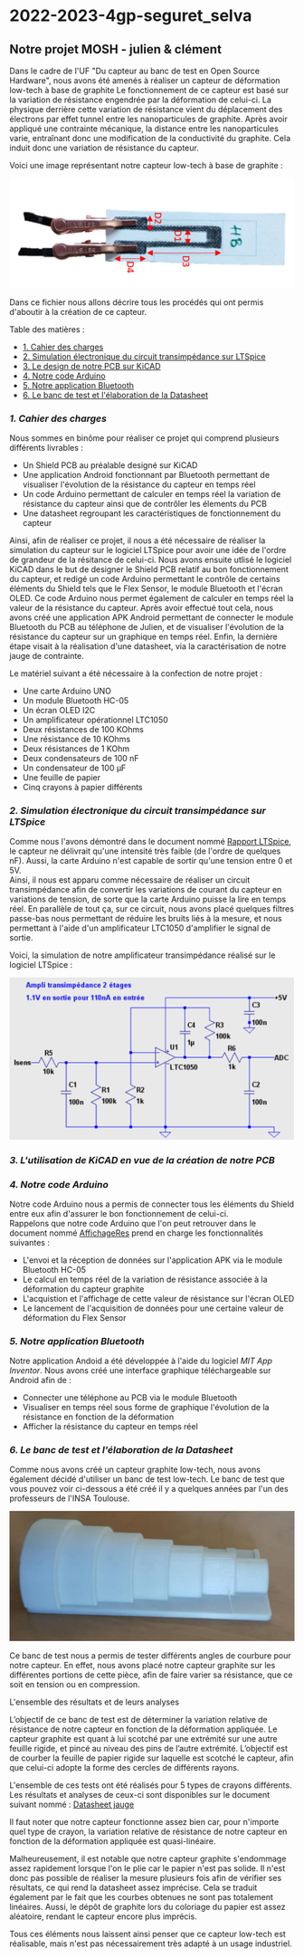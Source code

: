# 2022-2023-4gp-seguret_selva
## Notre projet MOSH - julien &amp; clément  
  
Dans le cadre de l'UF "Du capteur au banc de test en Open Source Hardware", nous avons été amenés à réaliser un capteur de déformation low-tech à base de graphite
Le fonctionnement de ce capteur est basé sur la variation de résistance engendrée par la déformation de celui-ci.
La physique derrière cette variation de résistance vient du déplacement des électrons par effet tunnel entre les nanoparticules de graphite.
Après avoir appliqué une contrainte mécanique, la distance entre les nanoparticules varie, entraînant donc une modification de la conductivité du graphite.
Cela induit donc une variation de résistance du capteur.  
  
Voici une image représentant notre capteur low-tech à base de graphite :  
  
![Figure 1: Capteur Graphite low-tech](./Datasheet/CapteurGraphite.png "Figure 1: Capteur Graphite low-tech")  
  
Dans ce fichier nous allons décrire tous les procédés qui ont permis d'aboutir à la création de ce capteur.  
  
Table des matières :  
  
* [1. Cahier des charges](#PremiereSection)  
* [2. Simulation électronique du circuit transimpédance sur LTSpice](#DeuxiemeSection) 
* [3. Le design de notre PCB sur KiCAD](#TroisiemeSection)
* [4. Notre code Arduino](#QuatriemeSection)  
* [5. Notre application Bluetooth](#CinquiemeSection)
* [6. Le banc de test et l'élaboration de la Datasheet](#SixiemeSection)  
    
### *1. Cahier des charges* <a id="PremiereSection"></a>
  
Nous sommes en binôme pour réaliser ce projet qui comprend plusieurs différents livrables :  
* Un Shield PCB au préalable designé sur KiCAD  
* Une application Android fonctionnant par Bluetooth permettant de visualiser l'évolution de la résistance du capteur en temps réel  
* Un code Arduino permettant de calculer en temps réel la variation de résistance du capteur ainsi que de contrôler les élements du PCB  
* Une datasheet regroupant les caractéristiques de fonctionnement du capteur  
  
Ainsi, afin de réaliser ce projet, il nous a été nécessaire de réaliser la simulation du capteur sur le logiciel LTSpice pour avoir une idée de l'ordre de grandeur de la résitance de celui-ci. 
Nous avons ensuite utlisé le logiciel KiCAD dans le but de designer le Shield PCB relatif au bon fonctionnement du capteur, et redigé un code Arduino
permettant le contrôle de certains éléments du Shield tels que le Flex Sensor, le module Bluetooth et l'écran OLED. Ce code Arduino nous permet également de calculer 
en temps réel la valeur de la résistance du capteur.
Après avoir effectué tout cela, nous avons créé une application APK Android permettant de connecter le module Bluetooth du PCB au téléphone de Julien, et de
visualiser l'évolution de la résistance du capteur sur un graphique en temps réel.
Enfin, la dernière étape visait à la réalisation d'une datasheet, via la caractérisation de notre jauge de contrainte.  
  
Le matériel suivant a été nécessaire à la confection de notre projet :  
* Une carte Arduino UNO    
* Un module Bluetooth HC-05  
* Un écran OLED I2C  
* Un amplificateur opérationnel LTC1050  
* Deux résistances de 100 KOhms  
* Une résistance de 10 KOhms  
* Deux résistances de 1 KOhm  
* Deux condensateurs de 100 nF  
* Un condensateur de 100 µF  
* Une feuille de papier  
* Cinq crayons à papier différents  
  
### *2. Simulation électronique du circuit transimpédance sur LTSpice* <a id="DeuxiemeSection"></a> 
  
Comme nous l'avons démontré dans le document nommé [Rapport LTSpice](https://github.com/MOSH-Insa-Toulouse/2022-2023-4gp-seguret_selva/blob/main/LTSpice/Rapport%20LTSpice.pdf), le capteur ne délivrait qu'une intensité très faible (de l'ordre de quelques nF). Aussi, la carte Arduino n'est capable de sortir qu'une tension entre 0 et 5V.  
Ainsi, il nous est apparu comme nécessaire de réaliser un circuit transimpédance afin de convertir les variations de courant du capteur en variations de tension, de sorte
que la carte Arduino puisse la lire en temps réel. En parallèle de tout ça, sur ce circuit, nous avons placé quelques filtres passe-bas nous permettant de réduire les bruits
liés à la mesure, et nous permettant à l'aide d'un amplificateur LTC1050 d'amplifier le signal de sortie.  
  
Voici, la simulation de notre amplificateur transimpédance réalisé sur le logiciel LTSpice :  
  
![Figure 2: Amplificateur Transimpédance](./LTSpice/Ampli_Transimpedance.png "Figure 2: Amplificateur Transimpédance")  
  
### *3. L'utilisation de KiCAD en vue de la création de notre PCB* <a id="TroisiemeSection"></a>  
  

  
### *4. Notre code Arduino* <a id="QuatriemeSection"></a>  
  
Notre code Arduino nous a permis de connecter tous les éléments du Shield entre eux afin d'assurer le bon fonctionnement de celui-ci.  
Rappelons que notre code Arduino que l'on peut retrouver dans le document nommé [AffichageRes](https://github.com/MOSH-Insa-Toulouse/2022-2023-4gp-seguret_selva/blob/main/Code%20Arduino/AffichageRes) prend en charge les fonctionnalités suivantes :  
* L'envoi et la réception de données sur l'application APK via le module Bluetooth HC-05  
* Le calcul en temps réel de la variation de résistance associée à la déformation du capteur graphite  
* L'acquistion et l'affichage de cette valeur de résistance sur l'écran OLED  
* Le lancement de l'acquisition de données pour une certaine valeur de déformation du Flex Sensor  
  
  
### *5. Notre application Bluetooth* <a id="CinquiemeSection"></a> 
  
Notre application Andoid a été développée à l'aide du logiciel *MIT App Inventor*. Nous avons créé une interface graphique téléchargeable sur Android afin de :  
* Connecter une téléphone au PCB via le module Bluetooth  
* Visualiser en temps réel sous forme de graphique l'évolution de la résistance en fonction de la déformation  
* Afficher la résistance du capteur en temps réel  
  
### *6. Le banc de test et l'élaboration de la Datasheet* <a id="SixiemeSection"></a>  
  
Comme nous avons créé un capteur graphite low-tech, nous avons également décidé d'utiliser un banc de test low-tech.
Le banc de test que vous pouvez voir ci-dessous a été créé il y a quelques années par l'un des professeurs de l'INSA Toulouse.  
  
![Figure 3: Banc de Test](./Datasheet/Banc_De_Test.png "Figure 3: Banc de Test")  
  
Ce banc de test nous a permis de tester différents angles de courbure pour notre capteur. En effet, nous avons placé notre capteur graphite sur les différentes
portions de cette pièce, afin de faire varier sa résistance, que ce soit en tension ou en compression.

L'ensemble des résultats et de leurs analyses  
  
L’objectif de ce banc de test est de déterminer la variation relative de résistance de notre capteur en fonction de la déformation appliquée. Le capteur graphite est quant à lui scotché par une extrémité sur une autre feuille rigide, et pincé au niveau des pins de l’autre extrémité. L’objectif est de courber la feuille de papier rigide sur laquelle est scotché le capteur, afin que celui-ci adopte la forme des cercles de différents rayons.

L'ensemble de ces tests ont été réalisés pour 5 types de crayons différents. Les résultats et analyses de ceux-ci sont disponibles sur le document suivant nommé :
[Datasheet jauge](https://github.com/MOSH-Insa-Toulouse/2022-2023-4gp-seguret_selva/blob/main/Datasheet/Datasheet%20jauge.pdf)  
  
Il faut noter que notre capteur fonctionne assez bien car, pour n'importe quel type de crayon, la variation relative de résistance de notre capteur en fonction de la 
déformation appliquée est quasi-linéaire.  
  
Malheureusement, il est notable que notre capteur graphite s'endommage assez rapidement lorsque l'on le plie car le papier n'est pas solide. Il n'est donc pas
possible de réaliser la mesure plusieurs fois afin de vérifier ses résultats, ce qui rend la datasheet assez imprécise. Cela se traduit également par le fait que 
les courbes obtenues ne sont pas totalement linéaires. Aussi, le dépôt de graphite lors du coloriage du papier est assez aléatoire, rendant le capteur
encore plus imprécis.  
  
Tous ces éléments nous laissent ainsi penser que ce capteur low-tech est réalisable, mais n'est pas nécessairement très adapté à un usage industriel.
  


